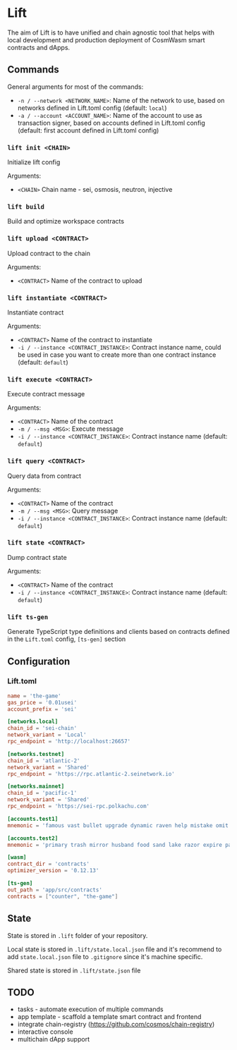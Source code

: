 # Lift

The aim of Lift is to have unified and chain agnostic tool that helps with local development and production deployment of CosmWasm smart contracts and dApps.

## Commands

General arguments for most of the commands:

* `-n / --network <NETWORK_NAME>`: Name of the network to use, based on networks defined in Lift.toml config (default: `local`)
* `-a / --account <ACCOUNT_NAME>`: Name of the account to use as transaction signer, based on accounts defined in Lift.toml config (default: first account defined in Lift.toml config)


### `lift init <CHAIN>`

Initialize lift config

Arguments:

* `<CHAIN>` Chain name - sei, osmosis, neutron, injective


### `lift build`

Build and optimize workspace contracts


### `lift upload <CONTRACT>`

Upload contract to the chain

Arguments:

* `<CONTRACT>` Name of the contract to upload


### `lift instantiate <CONTRACT>`

Instantiate contract

Arguments:

* `<CONTRACT>` Name of the contract to instantiate
* `-i / --instance <CONTRACT_INSTANCE>`: Contract instance name, could be used in case you want to create more than one contract instance (default: `default`)


### `lift execute <CONTRACT>`

Execute contract message

Arguments:

* `<CONTRACT>` Name of the contract 
* `-m / --msg <MSG>`: Execute message
* `-i / --instance <CONTRACT_INSTANCE>`: Contract instance name (default: `default`)


### `lift query <CONTRACT>`

Query data from contract

Arguments:

* `<CONTRACT>` Name of the contract 
* `-m / --msg <MSG>`: Query message
* `-i / --instance <CONTRACT_INSTANCE>`: Contract instance name (default: `default`)


### `lift state <CONTRACT>`

Dump contract state

Arguments:

* `<CONTRACT>` Name of the contract 
* `-i / --instance <CONTRACT_INSTANCE>`: Contract instance name (default: `default`)


### `lift ts-gen`

Generate TypeScript type definitions and clients based on contracts defined in the `Lift.toml` config, `[ts-gen]` section

## Configuration

### Lift.toml

```toml
name = 'the-game'
gas_price = '0.01usei'
account_prefix = 'sei'

[networks.local]
chain_id = 'sei-chain'
network_variant = 'Local'
rpc_endpoint = 'http://localhost:26657'

[networks.testnet]
chain_id = 'atlantic-2'
network_variant = 'Shared'
rpc_endpoint = 'https://rpc.atlantic-2.seinetwork.io'

[networks.mainnet]
chain_id = 'pacific-1'
network_variant = 'Shared'
rpc_endpoint = 'https://sei-rpc.polkachu.com'

[accounts.test1]
mnemonic = 'famous vast bullet upgrade dynamic raven help mistake omit enrich kitchen learn clutch code rule wood cream crystal work enable hamster ticket general mouse'

[accounts.test2]
mnemonic = 'primary trash mirror husband food sand lake razor expire pair ocean tackle carpet offer regret space small fantasy fiscal orphan coral key panda void'

[wasm]
contract_dir = 'contracts'
optimizer_version = '0.12.13'

[ts-gen]
out_path = 'app/src/contracts'
contracts = ["counter", "the-game"]
```

## State

State is stored in `.lift` folder of your repository.

Local state is stored in `.lift/state.local.json` file and it's recommend to add `state.local.json` file to `.gitignore` since it's machine specific.

Shared state is stored in `.lift/state.json` file


## TODO

- tasks - automate execution of multiple commands
- app template - scaffold a template smart contract and frontend
- integrate chain-registry (https://github.com/cosmos/chain-registry)
- interactive console
- multichain dApp support
